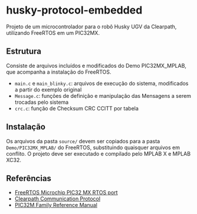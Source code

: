# husky-protocol-embedded

Projeto de um microcontrolador para o robô Husky UGV da Clearpath, utilizando FreeRTOS em um PIC32MX.

## Estrutura

Consiste de arquivos incluídos e modificados do Demo PIC32MX_MPLAB, que acompanha a instalação do FreeRTOS.

* `main.c` e `main_blinky.c`: arquivos de execução do sistema, modificados a partir do exemplo original
* `Message.c`: funções de definição e manipulação das Mensagens a serem trocadas pelo sistema
* `crc.c`: função de Checksum CRC CCITT por tabela

## Instalação

Os arquivos da pasta `source/` devem ser copiados para a pasta `Demo/PIC32MX_MPLAB/` do FreeRTOS, substituindo quaisquer arquivos em conflito. O projeto deve ser executado e compilado pelo MPLAB X e MPLAB XC32.

## Referências

* [FreeRTOS Microchip PIC32 MX RTOS port](https://www.freertos.org/port_PIC32_MIPS_MK4.html)
* [Clearpath Communication Protocol](https://www.clearpathrobotics.com/assets/downloads/communication_protocols.pdf)
* [PIC32M Family Reference Manual](https://microchipdeveloper.com/32bit:frm)